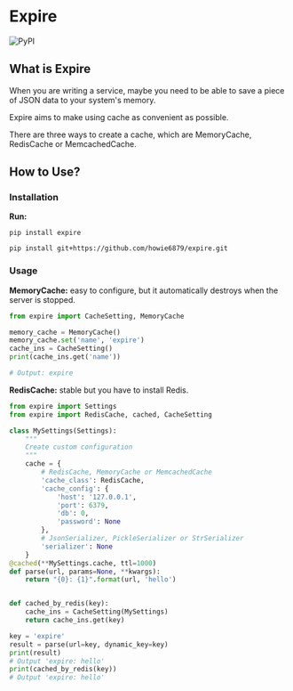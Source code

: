 # Expire

![PyPI](https://img.shields.io/pypi/v/expire.svg)

## What is Expire

When you are writing a service, maybe you need to be able to save a piece of JSON data to your system's memory.

Expire aims to make using cache as convenient as possible.

There are three ways to create a cache, which are MemoryCache, RedisCache or MemcachedCache.

## How to Use?

### Installation

**Run:**

``` shell
pip install expire

pip install git+https://github.com/howie6879/expire.git
```

### Usage

**MemoryCache:** easy to configure, but it automatically destroys when the server is stopped.

``` python
from expire import CacheSetting, MemoryCache

memory_cache = MemoryCache()
memory_cache.set('name', 'expire')
cache_ins = CacheSetting()
print(cache_ins.get('name'))

# Output: expire
```

**RedisCache:** stable but you have to install Redis.

``` python
from expire import Settings
from expire import RedisCache, cached, CacheSetting

class MySettings(Settings):
    """
    Create custom configuration
    """
    cache = {
        # RedisCache, MemoryCache or MemcachedCache
        'cache_class': RedisCache,
        'cache_config': {
            'host': '127.0.0.1',
            'port': 6379,
            'db': 0,
            'password': None
        },
        # JsonSerializer, PickleSerializer or StrSerializer
        'serializer': None
    }
@cached(**MySettings.cache, ttl=1000)
def parse(url, params=None, **kwargs):
    return "{0}: {1}".format(url, 'hello')


def cached_by_redis(key):
    cache_ins = CacheSetting(MySettings)
    return cache_ins.get(key)

key = 'expire'
result = parse(url=key, dynamic_key=key)
print(result)
# Output 'expire: hello'
print(cached_by_redis(key))
# Output 'expire: hello'
```